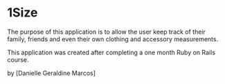 # 1Size

The purpose of this application is to allow the user keep track of their family, friends and even their own clothing and accessory measurements.

This application was created after completing a one month Ruby on Rails course. 

by [Danielle Geraldine Marcos]